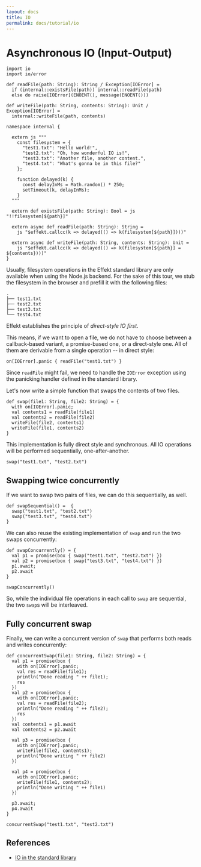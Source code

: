```yaml
---
layout: docs
title: IO
permalink: docs/tutorial/io
---
```


# Asynchronous IO (Input-Output)

```effekt:hide
import io
import io/error

def readFile(path: String): String / Exception[IOError] =
  if (internal::existsFile(path)) internal::readFile(path)
  else do raise[IOError](ENOENT(), message(ENOENT()))

def writeFile(path: String, contents: String): Unit / Exception[IOError] =
  internal::writeFile(path, contents)

namespace internal {

  extern js """
    const filesystem = {
      "test1.txt": "Hello world!",
      "test2.txt": "Oh, how wonderful IO is!",
      "test3.txt": "Another file, another content.",
      "test4.txt": "What's gonna be in this file?"
    };

    function delayed(k) {
      const delayInMs = Math.random() * 250;
      setTimeout(k, delayInMs);
    }
  """

  extern def existsFile(path: String): Bool = js "!!filesystem[${path}]"

  extern async def readFile(path: String): String =
    js "$effekt.callcc(k => delayed(() => k(filesystem[${path}])))"

  extern async def writeFile(path: String, contents: String): Unit =
    js "$effekt.callcc(k => delayed(() => k(filesystem[${path}] = ${contents})))"
}

```
Usually, filesystem operations in the Effekt standard library are only available when using the Node.js backend.
For the sake of this tour, we stub the filesystem in the browser and prefill it with the following files:

```text
.
├── test1.txt
├── test2.txt
├── test3.txt
└── test4.txt
```

Effekt establishes the principle of _direct-style IO first_.

This means, if we want to open a file, we do not have to choose between a callback-based variant, a promise-based one, or a direct-style one. All of them are derivable from a single operation -- in direct style:

```effekt:repl
on[IOError].panic { readFile("test1.txt") }
```

Since `readFile` might fail, we need to handle the `IOError` exception using the panicking handler defined in the standard library.

Let's now write a simple function that swaps the contents of two files.

```
def swap(file1: String, file2: String) = {
  with on[IOError].panic;
  val contents1 = readFile(file1)
  val contents2 = readFile(file2)
  writeFile(file2, contents1)
  writeFile(file1, contents2)
}
```
This implementation is fully direct style and synchronous. All IO operations will be performed sequentially, one-after-another.
```effekt:repl
swap("test1.txt", "test2.txt")
```

## Swapping twice concurrently
If we want to swap two pairs of files, we can do this sequentially, as well.
```
def swapSequential() =  {
  swap("test1.txt", "test2.txt")
  swap("test3.txt", "test4.txt")
}
```
We can also reuse the existing implementation of `swap` and run the two swaps concurrently:
```
def swapConcurrently() = {
  val p1 = promise(box { swap("test1.txt", "test2.txt") })
  val p2 = promise(box { swap("test3.txt", "test4.txt") })
  p1.await;
  p2.await
}
```
```effekt:repl
swapConcurrently()
```
So, while the individual file operations in each call to `swap` are sequential, the two
`swap`s will be interleaved.

## Fully concurrent swap
Finally, we can write a concurrent version of `swap` that performs both reads and writes concurrently:
```
def concurrentSwap(file1: String, file2: String) = {
  val p1 = promise(box {
    with on[IOError].panic;
    val res = readFile(file1);
    println("Done reading " ++ file1);
    res
  })
  val p2 = promise(box {
    with on[IOError].panic;
    val res = readFile(file2);
    println("Done reading " ++ file2);
    res
  })
  val contents1 = p1.await
  val contents2 = p2.await

  val p3 = promise(box {
    with on[IOError].panic;
    writeFile(file2, contents1);
    println("Done writing " ++ file2)
  })

  val p4 = promise(box {
    with on[IOError].panic;
    writeFile(file1, contents2);
    println("Done writing " ++ file1)
  })

  p3.await;
  p4.await
}
```
```effekt:repl
concurrentSwap("test1.txt", "test2.txt")
```

## References

- [IO in the standard library](https://github.com/effekt-lang/effekt/tree/master/libraries/common/io)
